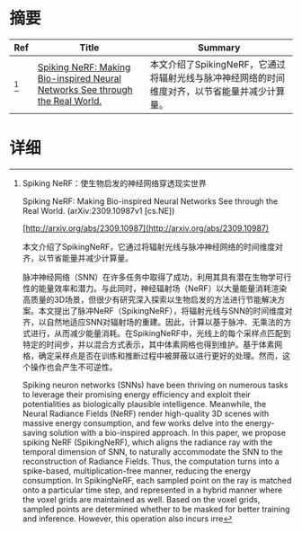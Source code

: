 # 摘要

| Ref | Title | Summary |
| --- | --- | --- |
| [^1] | [Spiking NeRF: Making Bio-inspired Neural Networks See through the Real World.](http://arxiv.org/abs/2309.10987) | 本文介绍了SpikingNeRF，它通过将辐射光线与脉冲神经网络的时间维度对齐，以节省能量并减少计算量。 |

# 详细

[^1]: Spiking NeRF：使生物启发的神经网络穿透现实世界

    Spiking NeRF: Making Bio-inspired Neural Networks See through the Real World. (arXiv:2309.10987v1 [cs.NE])

    [http://arxiv.org/abs/2309.10987](http://arxiv.org/abs/2309.10987)

    本文介绍了SpikingNeRF，它通过将辐射光线与脉冲神经网络的时间维度对齐，以节省能量并减少计算量。

    

    脉冲神经网络（SNN）在许多任务中取得了成功，利用其具有潜在生物学可行性的能量效率和潜力。与此同时，神经辐射场（NeRF）以大量能量消耗渲染高质量的3D场景，但很少有研究深入探索以生物启发的方法进行节能解决方案。本文提出了脉冲NeRF（SpikingNeRF），将辐射光线与SNN的时间维度对齐，以自然地适应SNN对辐射场的重建。因此，计算以基于脉冲、无乘法的方式进行，从而减少能量消耗。在SpikingNeRF中，光线上的每个采样点匹配到特定的时间步，并以混合方式表示，其中体素网格也得到维护。基于体素网格，确定采样点是否在训练和推断过程中被屏蔽以进行更好的处理。然而，这个操作也会产生不可逆性。

    Spiking neuron networks (SNNs) have been thriving on numerous tasks to leverage their promising energy efficiency and exploit their potentialities as biologically plausible intelligence. Meanwhile, the Neural Radiance Fields (NeRF) render high-quality 3D scenes with massive energy consumption, and few works delve into the energy-saving solution with a bio-inspired approach. In this paper, we propose spiking NeRF (SpikingNeRF), which aligns the radiance ray with the temporal dimension of SNN, to naturally accommodate the SNN to the reconstruction of Radiance Fields. Thus, the computation turns into a spike-based, multiplication-free manner, reducing the energy consumption. In SpikingNeRF, each sampled point on the ray is matched onto a particular time step, and represented in a hybrid manner where the voxel grids are maintained as well. Based on the voxel grids, sampled points are determined whether to be masked for better training and inference. However, this operation also incurs irre
    

